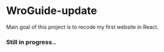# WroGuide-update

Main goal of this project is to recode my first website in React.

### Still in progress..
